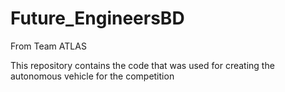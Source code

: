 # Future_EngineersBD
From Team ATLAS

This repository contains the code that was used for creating the autonomous vehicle for the competition

